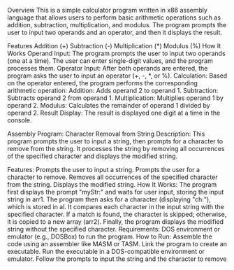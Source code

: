 Overview
This is a simple calculator program written in x86 assembly language that allows users to perform basic arithmetic operations such as addition, subtraction, multiplication, and modulus. The program prompts the user to input two operands and an operator, and then it displays the result.

Features
Addition (+)
Subtraction (-)
Multiplication (*)
Modulus (%)
How It Works
Operand Input: The program prompts the user to input two operands (one at a time). The user can enter single-digit values, and the program processes them.
Operator Input: After both operands are entered, the program asks the user to input an operator (+, -, *, or %).
Calculation: Based on the operator entered, the program performs the corresponding arithmetic operation:
Addition: Adds operand 2 to operand 1.
Subtraction: Subtracts operand 2 from operand 1.
Multiplication: Multiplies operand 1 by operand 2.
Modulus: Calculates the remainder of operand 1 divided by operand 2.
Result Display: The result is displayed one digit at a time in the console.



Assembly Program: Character Removal from String
Description:
This program prompts the user to input a string, then prompts for a character to remove from the string. It processes the string by removing all occurrences of the specified character and displays the modified string.

Features:
Prompts the user to input a string.
Prompts the user for a character to remove.
Removes all occurrences of the specified character from the string.
Displays the modified string.
How It Works:
The program first displays the prompt "myStr:" and waits for user input, storing the input string in arr1.
The program then asks for a character (displaying "ch:"), which is stored in al.
It compares each character in the input string with the specified character.
If a match is found, the character is skipped; otherwise, it is copied to a new array (arr2).
Finally, the program displays the modified string without the specified character.
Requirements:
DOS environment or emulator (e.g., DOSBox) to run the program.
How to Run:
Assemble the code using an assembler like MASM or TASM.
Link the program to create an executable.
Run the executable in a DOS-compatible environment or emulator.
Follow the prompts to input the string and the character to remove
